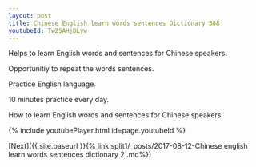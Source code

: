 ```yaml
---
layout: post
title: Chinese English learn words sentences Dictionary 388 
youtubeId: Tw2SAHjDLyw
---
```

 
 
Helps to learn English words and sentences for Chinese speakers.

Opportunitiy to repeat the words sentences. 

Practice English language. 
 
10 minutes practice every day. 
 
How to learn English words and sentences for Chinese speakers 
 
{% include youtubePlayer.html id=page.youtubeId %}
 
 
[Next]({{ site.baseurl }}{% link  split1/_posts/2017-08-12-Chinese english learn words sentences dictionary 2 .md%})
 
